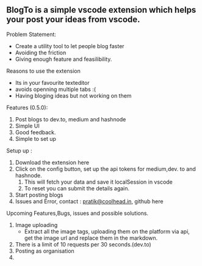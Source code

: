 ## BlogTo is a simple vscode extension which helps your post your ideas from vscode. 

Problem Statement:

- Create a utility tool to let people blog faster
- Avoiding the friction
- Giving enough feature and feasilibility.

Reasons to use the extension 

- Its in your favourite texteditor
- avoids openning multiple tabs :(
- Having bloging ideas but not working on them

Features (0.5.0): 

1. Post blogs to dev.to, medium and hashnode
2. Simple UI
3. Good feedback.
4. Simple to set up

Setup up : 

1. Download the extension here 
2. Click on the config button, set up the api tokens for medium,dev. to and hashnode.
    1. This will fetch your data and save it localSession in vscode
    2. To reset you can submit the details again.
3. Start posting blogs
4. Issues and Error, contact : pratik@coolhead.in, github here

Upcoming Features,Bugs, issues and possible solutions. 

1. Image uploading  
    - Extract all the image tags, uploading them on the platform via api, get the image url and replace them in the markdown.
2. There is a limit of 10 requests per 30 seconds.(dev.to)
3. Posting as organisation
4.